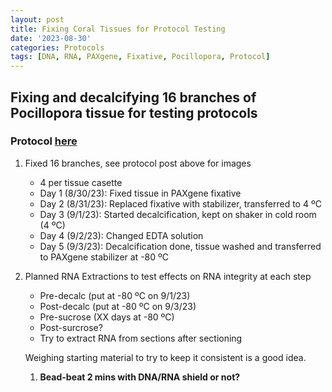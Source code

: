 ```yaml
---
layout: post
title: Fixing Coral Tissues for Protocol Testing
date: '2023-08-30'
categories: Protocols
tags: [DNA, RNA, PAXgene, Fixative, Pocillopora, Protocol]
---
```


## Fixing and decalcifying 16 branches of Pocillopora tissue for testing protocols

### Protocol [here](https://github.com/zdellaert/ZD_Putnam_Lab_Notebook/blob/master/_posts/2023-08-31-PAXgene-Fix-Decalc-Protocol.md)

1. Fixed 16 branches, see protocol post above for images
    - 4 per tissue casette
    - Day 1 (8/30/23): Fixed tissue in PAXgene fixative
    - Day 2 (8/31/23): Replaced fixative with stabilizer, transferred to 4 ºC
    - Day 3 (9/1/23): Started decalcification, kept on shaker in cold room (4 ºC)
    - Day 4 (9/2/23): Changed EDTA solution
    - Day 5 (9/3/23): Decalcification done, tissue washed and transferred to PAXgene stabilizer at -80 ºC
2. Planned RNA Extractions to test effects on RNA integrity at each step
   - Pre-decalc (put at -80 ºC on 9/1/23)
   - Post-decalc (put at -80 ºC on 9/3/23)
   - Pre-sucrose (XX days at -80 ºC)
   - Post-surcrose?
   - Try to extract RNA from sections after sectioning

   Weighing starting material to try to keep it consistent is a good idea. 
    1. **Bead-beat 2 mins with DNA/RNA shield or not?**